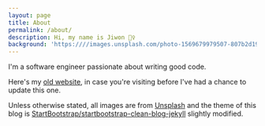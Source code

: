 ```yaml
---
layout: page
title: About
permalink: /about/
description: Hi, my name is Jiwon 🙋‍♀️
background: 'https:////images.unsplash.com/photo-1569679979507-807b2d19084b?ixid=MXwxMjA3fDB8MHxzZWFyY2h8MTF8fGxpZ2h0YnVsYnxlbnwwfHwwfA%3D%3D&ixlib=rb-1.2.1&auto=format&fit=crop&w=500&q=60'
---
```


I'm a software engineer passionate about writing good code. 

Here's my [old website](../obsolete/index.htm), in case you're visiting before I've had a chance to update this one. 

Unless otherwise stated, all images are from [Unsplash](https://unsplash.com/) and the theme of this blog is [StartBootstrap/startbootstrap-clean-blog-jekyll](https://github.com/StartBootstrap/startbootstrap-clean-blog-jekyll) slightly modified. 